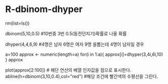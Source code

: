 # R-dbinom-dhyper

rm(list=ls())

dbinom(5,10,0.5) #10번중 3번 0.5(동전던지기)확률로 나올 확률

dhyper(4,4,6,9) #4명은 남자 6명은 여자 9명 을뽑는데 4명이 남자일 경우


a=100
approx <- numeric(length=a)
for(i in 1:a){
  approx[i]=dhyper(3,4*i,6*i,10)
}
approx

plot(approx[2:100]) # 해단 연산의 배열 인자값을 점으로 표시한다.
abline(h=dbinom(3,10,0.4),col="red")  #해당 조건에 빨간색의 수평선을 그린다.


